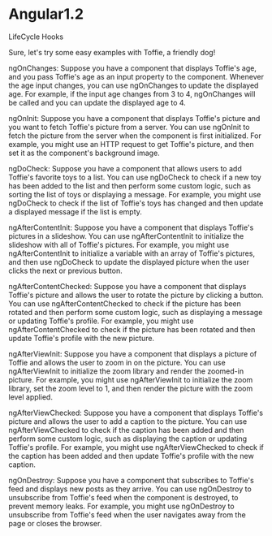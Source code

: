 # Angular1.2
LifeCycle Hooks

Sure, let's try some easy examples with Toffie, a friendly dog!

ngOnChanges: Suppose you have a component that displays Toffie's age, and you pass Toffie's age as an input property to the component. Whenever the age input changes, you can use ngOnChanges to update the displayed age. For example, if the input age changes from 3 to 4, ngOnChanges will be called and you can update the displayed age to 4.

ngOnInit: Suppose you have a component that displays Toffie's picture and you want to fetch Toffie's picture from a server. You can use ngOnInit to fetch the picture from the server when the component is first initialized. For example, you might use an HTTP request to get Toffie's picture, and then set it as the component's background image.

ngDoCheck: Suppose you have a component that allows users to add Toffie's favorite toys to a list. You can use ngDoCheck to check if a new toy has been added to the list and then perform some custom logic, such as sorting the list of toys or displaying a message. For example, you might use ngDoCheck to check if the list of Toffie's toys has changed and then update a displayed message if the list is empty.

ngAfterContentInit: Suppose you have a component that displays Toffie's pictures in a slideshow. You can use ngAfterContentInit to initialize the slideshow with all of Toffie's pictures. For example, you might use ngAfterContentInit to initialize a variable with an array of Toffie's pictures, and then use ngDoCheck to update the displayed picture when the user clicks the next or previous button.

ngAfterContentChecked: Suppose you have a component that displays Toffie's picture and allows the user to rotate the picture by clicking a button. You can use ngAfterContentChecked to check if the picture has been rotated and then perform some custom logic, such as displaying a message or updating Toffie's profile. For example, you might use ngAfterContentChecked to check if the picture has been rotated and then update Toffie's profile with the new picture.

ngAfterViewInit: Suppose you have a component that displays a picture of Toffie and allows the user to zoom in on the picture. You can use ngAfterViewInit to initialize the zoom library and render the zoomed-in picture. For example, you might use ngAfterViewInit to initialize the zoom library, set the zoom level to 1, and then render the picture with the zoom level applied.

ngAfterViewChecked: Suppose you have a component that displays Toffie's picture and allows the user to add a caption to the picture. You can use ngAfterViewChecked to check if the caption has been added and then perform some custom logic, such as displaying the caption or updating Toffie's profile. For example, you might use ngAfterViewChecked to check if the caption has been added and then update Toffie's profile with the new caption.

ngOnDestroy: Suppose you have a component that subscribes to Toffie's feed and displays new posts as they arrive. You can use ngOnDestroy to unsubscribe from Toffie's feed when the component is destroyed, to prevent memory leaks. For example, you might use ngOnDestroy to unsubscribe from Toffie's feed when the user navigates away from the page or closes the browser.

